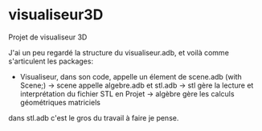 visualiseur3D
=============

Projet de visualiseur 3D

J'ai un peu regardé la structure du visualiseur.adb, et voilà comme s'articulent les packages:
- Visualiseur, dans son code, appelle un élement de scene.adb (with Scene;)
	-> scene appelle algebre.adb et stl.adb
		-> stl gère la lecture et interprétation du fichier STL en Projet
		-> algèbre gère les calculs géométriques matriciels
		

dans stl.adb c'est le gros du travail à faire je pense.
